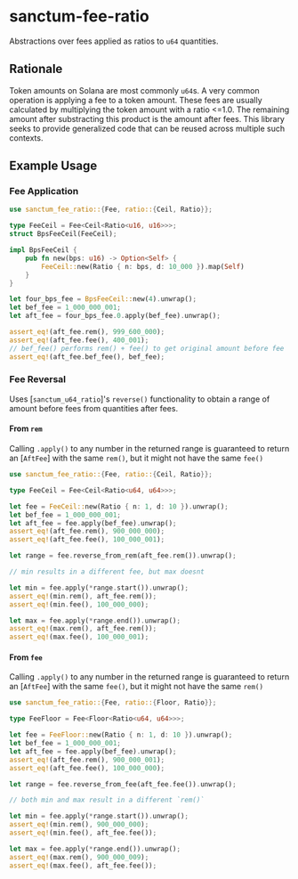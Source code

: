 # sanctum-fee-ratio

Abstractions over fees applied as ratios to `u64` quantities.

## Rationale

Token amounts on Solana are most commonly `u64`s. A very common operation is applying a fee to a token amount. These fees are usually calculated by multiplying the token amount with a ratio <=1.0. The remaining amount after substracting this product is the amount after fees. This library seeks to provide generalized code that can be reused across multiple such contexts.

## Example Usage

### Fee Application

```rust
use sanctum_fee_ratio::{Fee, ratio::{Ceil, Ratio}};

type FeeCeil = Fee<Ceil<Ratio<u16, u16>>>;
struct BpsFeeCeil(FeeCeil);

impl BpsFeeCeil {
    pub fn new(bps: u16) -> Option<Self> {
        FeeCeil::new(Ratio { n: bps, d: 10_000 }).map(Self)
    }
}

let four_bps_fee = BpsFeeCeil::new(4).unwrap();
let bef_fee = 1_000_000_001;
let aft_fee = four_bps_fee.0.apply(bef_fee).unwrap();

assert_eq!(aft_fee.rem(), 999_600_000);
assert_eq!(aft_fee.fee(), 400_001);
// bef_fee() performs rem() + fee() to get original amount before fee
assert_eq!(aft_fee.bef_fee(), bef_fee);
```

### Fee Reversal

Uses [`sanctum_u64_ratio`]'s `reverse()` functionality to obtain a range of amount before fees from quantities after fees.

#### From `rem`

Calling `.apply()` to any number in the returned range is guaranteed to return an [`AftFee`] with the same `rem()`, but it might not have the same `fee()`

```rust
use sanctum_fee_ratio::{Fee, ratio::{Ceil, Ratio}};

type FeeCeil = Fee<Ceil<Ratio<u64, u64>>>;

let fee = FeeCeil::new(Ratio { n: 1, d: 10 }).unwrap();
let bef_fee = 1_000_000_001;
let aft_fee = fee.apply(bef_fee).unwrap();
assert_eq!(aft_fee.rem(), 900_000_000);
assert_eq!(aft_fee.fee(), 100_000_001);

let range = fee.reverse_from_rem(aft_fee.rem()).unwrap();

// min results in a different fee, but max doesnt

let min = fee.apply(*range.start()).unwrap();
assert_eq!(min.rem(), aft_fee.rem());
assert_eq!(min.fee(), 100_000_000);

let max = fee.apply(*range.end()).unwrap();
assert_eq!(max.rem(), aft_fee.rem());
assert_eq!(max.fee(), 100_000_001);
```

#### From `fee`

Calling `.apply()` to any number in the returned range is guaranteed to return an [`AftFee`] with the same `fee()`, but it might not have the same `rem()`

```rust
use sanctum_fee_ratio::{Fee, ratio::{Floor, Ratio}};

type FeeFloor = Fee<Floor<Ratio<u64, u64>>>;

let fee = FeeFloor::new(Ratio { n: 1, d: 10 }).unwrap();
let bef_fee = 1_000_000_001;
let aft_fee = fee.apply(bef_fee).unwrap();
assert_eq!(aft_fee.rem(), 900_000_001);
assert_eq!(aft_fee.fee(), 100_000_000);

let range = fee.reverse_from_fee(aft_fee.fee()).unwrap();

// both min and max result in a different `rem()`

let min = fee.apply(*range.start()).unwrap();
assert_eq!(min.rem(), 900_000_000);
assert_eq!(min.fee(), aft_fee.fee());

let max = fee.apply(*range.end()).unwrap();
assert_eq!(max.rem(), 900_000_009);
assert_eq!(max.fee(), aft_fee.fee());
```
